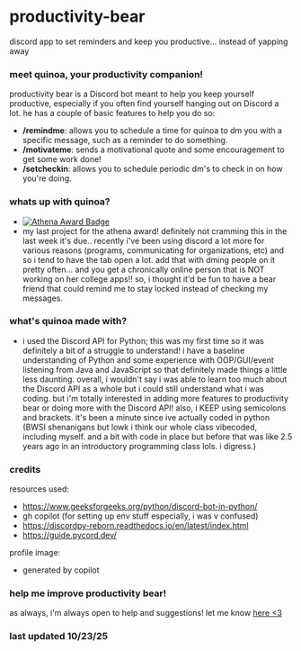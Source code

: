 # productivity-bear
discord app to set reminders and keep you productive... instead of yapping away

### meet quinoa, your productivity companion!
productivity bear is a Discord bot meant to help you keep yourself productive, especially if you often find yourself hanging out on Discord a lot. he has a couple of basic features to help you do so:
- **/remindme**: allows you to schedule a time for quinoa to dm you with a specific message, such as a reminder to do something. 
- **/motivateme**: sends a motivational quote and some encouragement to get some work done!
- **/setcheckin**: allows you to schedule periodic dm's to check in on how you're doing. 

### whats up with quinoa?
- [![Athena Award Badge](https://img.shields.io/endpoint?url=https%3A%2F%2Faward.athena.hackclub.com%2Fapi%2Fbadge)](https://award.athena.hackclub.com?utm_source=readme)
- my last project for the athena award! definitely not cramming this in the last week it's due.. 
recently i've been using discord a lot more for various reasons (programs, communicating for organizations, etc) and so i tend to have the tab open a lot. add that with dming people on it pretty often... and you get a chronically online person that is NOT working on her college apps!! so, i thought it'd be fun to have a bear friend that could remind me to stay locked instead of checking my messages.

### what's quinoa made with?
- i used the Discord API for Python; this was my first time so it was definitely a bit of a struggle to understand! i have a baseline understanding of Python and some experience with OOP/GUI/event listening from Java and JavaScript so that definitely made things a little less daunting. overall, i wouldn't say i was able to learn too much about the Discord API as a whole but i could still understand what i was coding. but i'm totally interested in adding more features to productivity bear or doing more with the Discord API! also, i KEEP using semicolons and brackets. it's been a minute since ive actually coded in python (BWSI shenanigans but lowk i think our whole class vibecoded, including myself. and a bit with code in place but before that was like 2.5 years ago in an introductory programming class lols. i digress.)

### credits
resources used:
- https://www.geeksforgeeks.org/python/discord-bot-in-python/
- gh copilot (for setting up env stuff especially, i was v confused)
- https://discordpy-reborn.readthedocs.io/en/latest/index.html
- https://guide.pycord.dev/ 

profile image:
- generated by copilot

### help me improve productivity bear!
as always, i'm always open to help and suggestions! let me know [here <3](https://github.com/pepper-0/productivity-bear/issues) 

### last updated 10/23/25